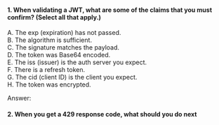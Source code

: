 #### 1. When validating a JWT, what are some of the claims that you must confirm? (Select all that apply.)     
A. The exp (expiration) has not passed.    
B. The algorithm is sufficient.    
C. The signature matches the payload.    
D. The token was Base64 encoded.    
E. The iss (issuer) is the auth server you expect.    
F. There is a refresh token.    
G. The cid (client ID) is the client you expect.    
H. The token was encrypted.    


Answer: 



#### 2. When you get a 429 response code, what should you do next
